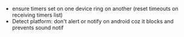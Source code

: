 * ensure timers set on one device ring on another (reset timeouts on receiving timers list)
* Detect platform: don't alert or notify on android coz it blocks and prevents sound notif
